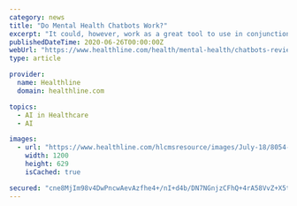 ```yaml
---
category: news
title: "Do Mental Health Chatbots Work?"
excerpt: "It could, however, work as a great tool to use in conjunction with other forms of therapy. DB: Next, I moved on to the options that are centered on real-life (versus artificial intelligence ..."
publishedDateTime: 2020-06-26T00:00:00Z
webUrl: "https://www.healthline.com/health/mental-health/chatbots-reviews"
type: article

provider:
  name: Healthline
  domain: healthline.com

topics:
  - AI in Healthcare
  - AI

images:
  - url: "https://www.healthline.com/hlcmsresource/images/July-18/8054-Mental_Health_Chat_Bots-1200x628-Facebook.jpg"
    width: 1200
    height: 629
    isCached: true

secured: "cne8MjIm98v4DwPncwAevAzfhe4+/nI+d4b/DN7NGnjzCFhQ+4rA58VvZ+X5tLXF8wbXd3gtRyXSzeW2aGhL4kxPV4JmHoKeVWswwBGu+6P38azvSoJ/3gS6agHMjUMCNDJroE8RUCfSFivdcGsehOTfSkxw8S/hUQ6YKIsjppgehRIwXXu5m92EaaoSMQ5750WmCO413fZoPvjNMTxQ9bMB39PJE/4qC5Zxz0x1eir37JLFHKXkNSsLH05ClA+K7oKAQFABvCnzg56uyMzS5aHaJ3PWpoTE77Qr/XgORjmtNOeTMuJJ6WZ9QbtDbxxqlxnJeo/VN7kU8bw8wW4DqQ==;khnaAWox51yKqUzG0VNHUA=="
---
```


